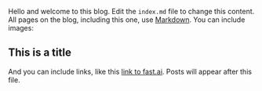 Hello and welcome to this blog. Edit the `index.md` file to change this content. All pages on the blog, including this one, use [Markdown](https://guides.github.com/features/mastering-markdown/). You can include images:



## This is a title

And you can include links, like this [link to fast.ai](https://www.fast.ai). Posts will appear after this file. 